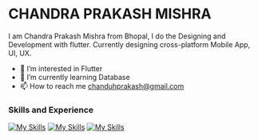 # CHANDRA PRAKASH MISHRA
I am Chandra Prakash Mishra from Bhopal, I do the Designing and Development with flutter. Currently designing cross-platform Mobile App, UI, UX.
<!-- now i am moving toward working with the backend which is giving me a lot of enthusiasm to implement and paly around with the database. --->

<!--- 👋 Hi, I’m @akaChandu --->
- 👀 I’m interested in Flutter
- 🌱 I’m currently learning Database
- 📫 How to reach me chanduhprakash@gmail.com
<!-- 💞️ I’m looking to collaborate on ... --->

### Skills and Experience
[![My Skills](https://skillicons.dev/icons?i=java)](https://www.oracle.com/java/)
[![My Skills](https://skillicons.dev/icons?i=flutter)](https://flutter.dev)
[![My Skills](https://skillicons.dev/icons?i=sql)](https://flutter.dev)
        
        
<!-- ![GitHub stats](https://github-readme-stats.vercel.app/api?username=akaChandu&show_icons=true) -->


<!---
akaChandu/akaChandu is a ✨ special ✨ repository because its `README.md` (this file) appears on your GitHub profile.
You can click the Preview link to take a look at your changes.
--->
